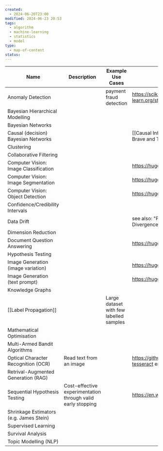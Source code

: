 ```yaml
---
created:
  - 2024-06-20T23:00
modified: 2024-06-23 20:53
tags:
  - algorithm
  - machine-learning
  - statistics
  - model
type:
  - map-of-content
status: 
---
```


| Name                                    | Description                                                 | Example Use Cases       | Useful Resources/Links                                                                                               |
| --------------------------------------- | ----------------------------------------------------------- | ----------------------- | -------------------------------------------------------------------------------------------------------------------- |
| Anomaly Detection                       |                                                             | payment fraud detection | <https://scikit-learn.org/stable/modules/outlier_detection.html>                                                     |
| Bayesian Hierarchical Modelling         |                                                             |                         |                                                                                                                      |
| Bayesian Networks                       |                                                             |                         |                                                                                                                      |
| Causal (decision) Bayesian Networks     |                                                             |                         | [[Causal Inference]] [[Causal Inference for The Brave and True]]                                                     |
| Clustering                              |                                                             |                         |                                                                                                                      |
| Collaborative Filtering                 |                                                             |                         |                                                                                                                      |
| Computer Vision: Image Classification   |                                                             |                         | <https://huggingface.co/models>                                                                                      |
| Computer Vision: Image Segmentation     |                                                             |                         | <https://huggingface.co/models>                                                                                      |
| Computer Vision: Object Detection       |                                                             |                         | <https://huggingface.co/models>                                                                                      |
| Confidence/Credibility Intervals        |                                                             |                         |                                                                                                                      |
| Data Drift                              |                                                             |                         | see also: "Population Stability Index" (PSI), "KL Divergence"                                                        |
| Dimension Reduction                     |                                                             |                         |                                                                                                                      |
| Document Question Answering             |                                                             |                         | <https://huggingface.co/models>                                                                                      |
| Hypothesis Testing                      |                                                             |                         |                                                                                                                      |
| Image Generation (image variation)      |                                                             |                         | <https://huggingface.co/models>                                                                                      |
| Image Generation (text prompt)          |                                                             |                         | <https://huggingface.co/models>                                                                                      |
| Knowledge Graphs                        |                                                             |                         |                                                                                                                      |
| [[Label Propagation]]                   |                                                             | Large dataset with few labelled samples | 
| Mathematical Optimisation               |                                                             |                         |                                                                                                                      |
| Multi-Armed Bandit Algorithms           |                                                             |                         |                                                                                                                      |
| Optical Character Recognition (OCR)     | Read text from an image                                     |                         | <https://github.com/kba/awesome-ocr> (the [tesseract](https://github.com/tesseract-ocr/tesseract) engine is amazing) |
| Retrival-Augmented Generation (RAG)     |                                                             |                         |                                                                                                                      |
| Sequential Hypothesis Testing           | Cost-effective experimentation through valid early stopping |                         | <https://en.wikipedia.org/wiki/Sequential_analysis>                                                                  |
| Shrinkage Estimators (e.g. James Stein) |                                                             |                         |                                                                                                                      |
| Supervised Learning                     |                                                             |                         |                                                                                                                      |
| Survival Analysis                       |                                                             |                         |                                                                                                                      |
| Topic Modelling (NLP)                   |                                                             |                         |                                                                                                                      |
